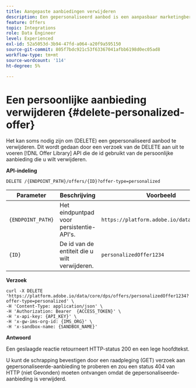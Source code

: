 ```yaml
---
title: Aangepaste aanbiedingen verwijderen
description: Een gepersonaliseerd aanbod is een aanpasbaar marketingbericht op basis van geschiktheidsregels en -beperkingen.
feature: Offers
topic: Integrations
role: Data Engineer
level: Experienced
exl-id: 52a5053d-3b94-47fd-a064-a20f9a595150
source-git-commit: 805f7bdc921c53f63367041afbb6198d0ec05ad8
workflow-type: tm+mt
source-wordcount: '114'
ht-degree: 5%

---
```


# Een persoonlijke aanbieding verwijderen {#delete-personalized-offer}

Het kan soms nodig zijn om (DELETE) een gepersonaliseerd aanbod te verwijderen. Dit wordt gedaan door een verzoek van de DELETE aan uit te voeren [!DNL Offer Library] API die de id gebruikt van de persoonlijke aanbieding die u wilt verwijderen.

**API-indeling**

```http
DELETE /{ENDPOINT_PATH}/offers/{ID}?offer-type=personalized
```

| Parameter | Beschrijving | Voorbeeld |
| --------- | ----------- | ------- |
| `{ENDPOINT_PATH}` | Het eindpuntpad voor persistentie-API&#39;s. | `https://platform.adobe.io/data/core/dps/` |
| `{ID}` | De id van de entiteit die u wilt verwijderen. | `personalizedOffer1234` |

**Verzoek**

```shell
curl -X DELETE 'https://platform.adobe.io/data/core/dps/offers/personalizedOffer1234?offer-type=personalized' \
-H 'Content-Type: application/json' \
-H 'Authorization: Bearer  {ACCESS_TOKEN}' \
-H 'x-api-key: {API_KEY}' \
-H 'x-gw-ims-org-id: {IMS_ORG}' \
-H 'x-sandbox-name: {SANDBOX_NAME}'
```

**Antwoord**

Een geslaagde reactie retourneert HTTP-status 200 en een lege hoofdtekst.

U kunt de schrapping bevestigen door een raadpleging (GET) verzoek aan gepersonaliseerde-aanbieding te proberen en zou een status 404 van HTTP (niet Gevonden) moeten ontvangen omdat de gepersonaliseerde-aanbieding is verwijderd.
